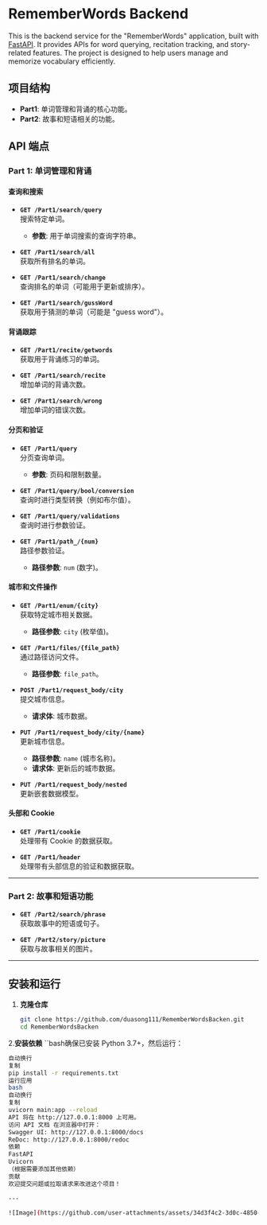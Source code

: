 # RememberWords Backend

This is the backend service for the "RememberWords" application, built with [FastAPI](https://fastapi.tiangolo.com/). It provides APIs for word querying, recitation tracking, and story-related features. The project is designed to help users manage and memorize vocabulary efficiently.

## 项目结构
- **Part1**: 单词管理和背诵的核心功能。
- **Part2**: 故事和短语相关的功能。

## API 端点

### Part 1: 单词管理和背诵

#### 查询和搜索
- **`GET /Part1/search/query`**  
  搜索特定单词。  
  - **参数**: 用于单词搜索的查询字符串。

- **`GET /Part1/search/all`**  
  获取所有排名的单词。

- **`GET /Part1/search/change`**  
  查询排名的单词（可能用于更新或排序）。

- **`GET /Part1/search/gussWord`**  
  获取用于猜测的单词（可能是 "guess word"）。

#### 背诵跟踪
- **`GET /Part1/recite/getwords`**  
  获取用于背诵练习的单词。

- **`GET /Part1/search/recite`**  
  增加单词的背诵次数。

- **`GET /Part1/search/wrong`**  
  增加单词的错误次数。

#### 分页和验证
- **`GET /Part1/query`**  
  分页查询单词。  
  - **参数**: 页码和限制数量。

- **`GET /Part1/query/bool/conversion`**  
  查询时进行类型转换（例如布尔值）。

- **`GET /Part1/query/validations`**  
  查询时进行参数验证。

- **`GET /Part1/path_/{num}`**  
  路径参数验证。  
  - **路径参数**: `num` (数字)。

#### 城市和文件操作
- **`GET /Part1/enum/{city}`**  
  获取特定城市相关数据。  
  - **路径参数**: `city` (枚举值)。

- **`GET /Part1/files/{file_path}`**  
  通过路径访问文件。  
  - **路径参数**: `file_path`。

- **`POST /Part1/request_body/city`**  
  提交城市信息。  
  - **请求体**: 城市数据。

- **`PUT /Part1/request_body/city/{name}`**  
  更新城市信息。  
  - **路径参数**: `name` (城市名称)。  
  - **请求体**: 更新后的城市数据。

- **`PUT /Part1/request_body/nested`**  
  更新嵌套数据模型。

#### 头部和 Cookie
- **`GET /Part1/cookie`**  
  处理带有 Cookie 的数据获取。

- **`GET /Part1/header`**  
  处理带有头部信息的验证和数据获取。

---

### Part 2: 故事和短语功能

- **`GET /Part2/search/phrase`**  
  获取故事中的短语或句子。

- **`GET /Part2/story/picture`**  
  获取与故事相关的图片。

---

## 安装和运行

1. **克隆仓库**
   ```bash
   git clone https://github.com/duasong111/RememberWordsBacken.git
   cd RememberWordsBacken
2.**安装依赖** 
 ``bash确保已安装 Python 3.7+，然后运行：
 ```bash
自动换行
复制
pip install -r requirements.txt
运行应用
bash
自动换行
复制
uvicorn main:app --reload
API 将在 http://127.0.0.1:8000 上可用。
访问 API 文档 在浏览器中打开：
Swagger UI: http://127.0.0.1:8000/docs
ReDoc: http://127.0.0.1:8000/redoc
依赖
FastAPI
Uvicorn
（根据需要添加其他依赖）
贡献
欢迎提交问题或拉取请求来改进这个项目！

---

![Image](https://github.com/user-attachments/assets/34d3f4c2-3d0c-4850-b326-48bb668e540f)
